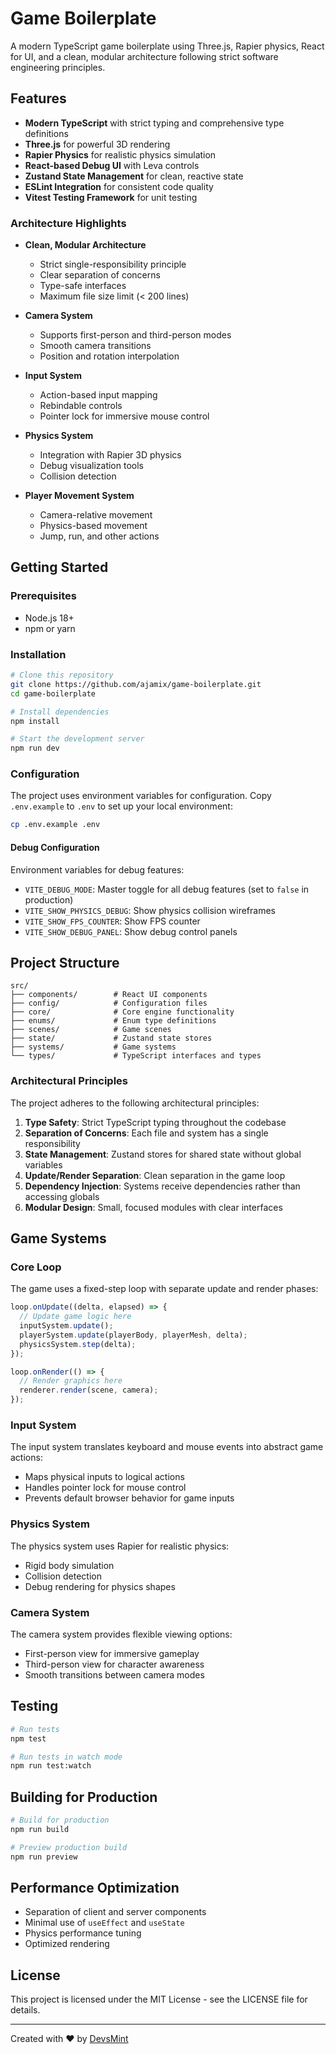 # Game Boilerplate

A modern TypeScript game boilerplate using Three.js, Rapier physics, React for UI, and a clean, modular architecture following strict software engineering principles.

## Features

- **Modern TypeScript** with strict typing and comprehensive type definitions
- **Three.js** for powerful 3D rendering
- **Rapier Physics** for realistic physics simulation
- **React-based Debug UI** with Leva controls
- **Zustand State Management** for clean, reactive state
- **ESLint Integration** for consistent code quality
- **Vitest Testing Framework** for unit testing

### Architecture Highlights

- **Clean, Modular Architecture**
  - Strict single-responsibility principle
  - Clear separation of concerns
  - Type-safe interfaces
  - Maximum file size limit (< 200 lines)
  
- **Camera System**
  - Supports first-person and third-person modes
  - Smooth camera transitions
  - Position and rotation interpolation

- **Input System**
  - Action-based input mapping
  - Rebindable controls
  - Pointer lock for immersive mouse control

- **Physics System**
  - Integration with Rapier 3D physics
  - Debug visualization tools
  - Collision detection

- **Player Movement System**
  - Camera-relative movement
  - Physics-based movement
  - Jump, run, and other actions

## Getting Started

### Prerequisites

- Node.js 18+ 
- npm or yarn

### Installation

```bash
# Clone this repository
git clone https://github.com/ajamix/game-boilerplate.git
cd game-boilerplate

# Install dependencies
npm install

# Start the development server
npm run dev
```

### Configuration

The project uses environment variables for configuration. Copy `.env.example` to `.env` to set up your local environment:

```bash
cp .env.example .env
```

#### Debug Configuration

Environment variables for debug features:

- `VITE_DEBUG_MODE`: Master toggle for all debug features (set to `false` in production)
- `VITE_SHOW_PHYSICS_DEBUG`: Show physics collision wireframes
- `VITE_SHOW_FPS_COUNTER`: Show FPS counter
- `VITE_SHOW_DEBUG_PANEL`: Show debug control panels

## Project Structure

```
src/
├── components/        # React UI components
├── config/            # Configuration files
├── core/              # Core engine functionality
├── enums/             # Enum type definitions
├── scenes/            # Game scenes
├── state/             # Zustand state stores
├── systems/           # Game systems
└── types/             # TypeScript interfaces and types
```

### Architectural Principles

The project adheres to the following architectural principles:

1. **Type Safety**: Strict TypeScript typing throughout the codebase
2. **Separation of Concerns**: Each file and system has a single responsibility
3. **State Management**: Zustand stores for shared state without global variables
4. **Update/Render Separation**: Clean separation in the game loop
5. **Dependency Injection**: Systems receive dependencies rather than accessing globals
6. **Modular Design**: Small, focused modules with clear interfaces

## Game Systems

### Core Loop

The game uses a fixed-step loop with separate update and render phases:

```typescript
loop.onUpdate((delta, elapsed) => {
  // Update game logic here
  inputSystem.update();
  playerSystem.update(playerBody, playerMesh, delta);
  physicsSystem.step(delta);
});

loop.onRender(() => {
  // Render graphics here
  renderer.render(scene, camera);
});
```

### Input System

The input system translates keyboard and mouse events into abstract game actions:

- Maps physical inputs to logical actions
- Handles pointer lock for mouse control
- Prevents default browser behavior for game inputs

### Physics System

The physics system uses Rapier for realistic physics:

- Rigid body simulation
- Collision detection
- Debug rendering for physics shapes

### Camera System

The camera system provides flexible viewing options:

- First-person view for immersive gameplay
- Third-person view for character awareness
- Smooth transitions between camera modes

## Testing

```bash
# Run tests
npm test

# Run tests in watch mode
npm run test:watch
```

## Building for Production

```bash
# Build for production
npm run build

# Preview production build
npm run preview
```

## Performance Optimization

- Separation of client and server components
- Minimal use of `useEffect` and `useState`
- Physics performance tuning
- Optimized rendering

## License

This project is licensed under the MIT License - see the LICENSE file for details.

---

Created with ❤️ by [DevsMint](https://devsmint.com) 
